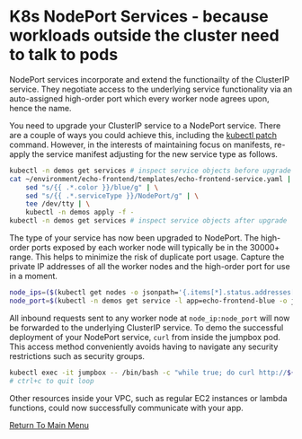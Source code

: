 # K8s NodePort Services - because workloads outside the cluster need to talk to pods

NodePort services incorporate and extend the functionailty of the ClusterIP service.
They negotiate access to the underlying service functionality via an auto-assigned high-order port which every worker node agrees upon, hence the name.

You need to upgrade your ClusterIP service to a NodePort service.
There are a couple of ways you could achieve this, including the [kubectl patch](https://kubernetes.io/docs/tasks/manage-kubernetes-objects/update-api-object-kubectl-patch/) command.
However, in the interests of maintaining focus on manifests, re-apply the service manifest adjusting for the new service type as follows.
```bash
kubectl -n demos get services # inspect service objects before upgrade
cat ~/environment/echo-frontend/templates/echo-frontend-service.yaml | \
    sed "s/{{ .*.color }}/blue/g" | \
    sed "s/{{ .*.serviceType }}/NodePort/g" | \
    tee /dev/tty | \
    kubectl -n demos apply -f -
kubectl -n demos get services # inspect service objects after upgrade
```

The type of your service has now been upgraded to NodePort.
The high-order ports exposed by each worker node will typically be in the 30000+ range.
This helps to minimize the risk of duplicate port usage.
Capture the private IP addresses of all the worker nodes and the high-order port for use in a moment.
```bash
node_ips=($(kubectl get nodes -o jsonpath='{.items[*].status.addresses[?(@.type=="InternalIP")].address}'))
node_port=$(kubectl -n demos get service -l app=echo-frontend-blue -o jsonpath='{.items[0].spec.ports[0].nodePort}')
```

All inbound requests sent to any worker node at `node_ip:node_port` will now be forwarded to the underlying ClusterIP service.
To demo the successful deployment of your NodePort service, `curl` from inside the jumpbox pod.
This access method conveniently avoids having to navigate any security restrictions such as security groups.
```bash
kubectl exec -it jumpbox -- /bin/bash -c "while true; do curl http://${node_ips[0]}:${node_port}; sleep 0.25; done"
# ctrl+c to quit loop
```

Other resources inside your VPC, such as regular EC2 instances or lambda functions, could now successfully communicate with your app.

[Return To Main Menu](/README.md)
